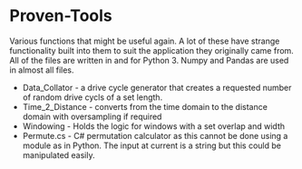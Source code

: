 # Proven-Tools
Various functions that might be useful again.
A lot of these have strange functionality built into them to suit the application they originally came from.
All of the files are written in and for Python 3.
Numpy and Pandas are used in almost all files.

* Data_Collator - a drive cycle generator that creates a requested number of random drive cycls of a set length.
* Time_2_Distance - converts from the time domain to the distance domain with oversampling if required
* Windowing - Holds the logic for windows with a set overlap and width
* Permute.cs - C# permutation calculator as this cannot be done using a module as in Python. The input at current is a string but this could be manipulated easily.
